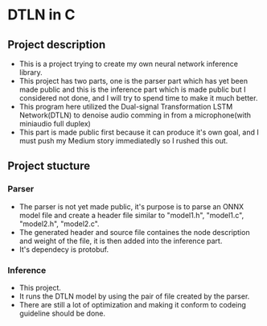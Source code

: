 # DTLN in C
## Project description
* This is a project trying to create my own neural network inference library.
* This project has two parts, one is the parser part which has yet been made public and this is the inference part which is made public but I considered not done, and I will try to spend time to make it much better.
* This program here utilized the Dual-signal Transformation LSTM Network(DTLN) to denoise audio comming in from a microphone(with miniaudio full duplex)
* This part is made public first because it can produce it's own goal, and I must push my Medium story immediatedly so I rushed this out.
## Project stucture
### Parser
* The parser is not yet made public, it's purpose is to parse an ONNX model file and create a header file similar to "model1.h", "model1.c", "model2.h", "model2.c".
* The generated header and source file containes the node description and weight of the file, it is then added into the inference part.  
* It's dependecy is protobuf.
### Inference
* This project.
* It runs the DTLN model by using the pair of file created by the parser.
* There are still a lot of optimization and making it conform to codeing guideline should be done.
